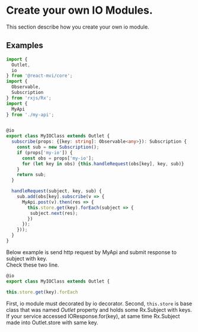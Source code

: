 # Create your own IO Modules.

This section describe how you create your own io module.

## Examples

```typescript
import {
  Outlet,
  io
} from '@react-mvi/core';
import {
  Observable,
  Subscription
} from 'rxjs/Rx';
import {
  MyApi
} from './my-api';


@io
export class MyIOClass extends Outlet {
  subscribe(props: {[key: string]: Observable<any>}): Subscription {
    const sub = new Subscription();
    if (props['my-io']) {
      const obs = props['my-io'];
      for (let key in obs) {this.handleRequest(obs[key], key, sub)}
    }
    return sub;
  }

  handleRequest(subject, key, sub) {
    sub.add(obs[key].subscribe(v => {
      MyApi.post(v).then(res => {
        this.store.get(key).forEach(subject => {
         subject.next(res);
        })
      });
    }));
  }
}
```

Below example is send http request by MyApi and submit response to subject with key.  
Check these two line.


```typescript
@io
export class MyIOClass extends Outlet {
```

```typescript
this.store.get(key).forEach
```

First, io module must decorated by io decorator.
Second, `this.store` is base class that was named _Outlet_ property and holds some Rx.Subject with keys.  
If your service accessed IOResponse.for(key), at same time Rx.Subject made into Outlet.store with same key.
